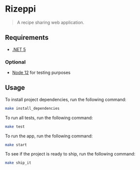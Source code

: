 # Rizeppi

> A recipe sharing web application.

## Requirements

- [.NET 5](https://dotnet.microsoft.com/download/dotnet/5.0)

### Optional

- [Node 12](https://nodejs.org/download/release/latest-v12.x/) for testing purposes

## Usage

To install project dependencies, run the following command:
```bash
make install_dependencies
```

To run all tests, run the following command:
```bash
make test
```

To run the app, run the following command:
```bash
make start
```

To see if the project is ready to ship, run the following command:
```bash
make ship_it
```